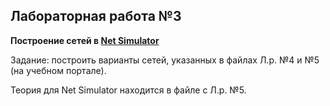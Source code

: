 ## Лабораторная работа №3

**Построение сетей в [Net Simulator](https://github.com/the-hwk/GSTU-computer-networks/blob/main/L3/netsimulator-1.1.0-bin.zip)**

Задание: построить варианты сетей, указанных в файлах Л.р. №4 и №5 (на учебном портале).

Теория для Net Simulator находится в файле с Л.р. №5.
